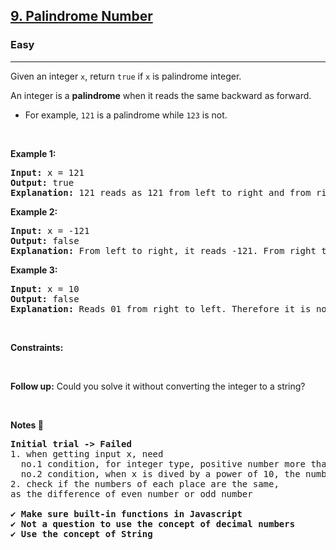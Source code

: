 <h2><a href="https://leetcode.com/problems/palindrome-number/">9. Palindrome Number</a></h2><h3>Easy</h3><hr><div><p>Given an integer <code>x</code>, return <code>true</code> if <code>x</code> is palindrome integer.</p>

<p>An integer is a <strong>palindrome</strong> when it reads the same backward as forward.</p>

<ul>
	<li>For example, <code>121</code> is a palindrome while <code>123</code> is not.</li>
</ul>

<p>&nbsp;</p>
<p><strong>Example 1:</strong></p>

<pre><strong>Input:</strong> x = 121
<strong>Output:</strong> true
<strong>Explanation:</strong> 121 reads as 121 from left to right and from right to left.
</pre>

<p><strong>Example 2:</strong></p>

<pre><strong>Input:</strong> x = -121
<strong>Output:</strong> false
<strong>Explanation:</strong> From left to right, it reads -121. From right to left, it becomes 121-. Therefore it is not a palindrome.
</pre>

<p><strong>Example 3:</strong></p>

<pre><strong>Input:</strong> x = 10
<strong>Output:</strong> false
<strong>Explanation:</strong> Reads 01 from right to left. Therefore it is not a palindrome.
</pre>

<p>&nbsp;</p>
<p><strong>Constraints:</strong></p>



<p>&nbsp;</p>
<strong>Follow up:</strong> Could you solve it without converting the integer to a string?

<p>&nbsp;</p>
<strong>Notes 📝  </strong>

<pre><strong>Initial trial -> Failed</strong> 
1. when getting input x, need 
  no.1 condition, for integer type, positive number more than 10 
  no.2 condition, when x is dived by a power of 10, the numbers of each place should be a palindrome
2. check if the numbers of each place are the same, 
as the difference of even number or odd number

<strong>✔ Make sure built-in functions in Javascript</strong> 
<strong>✔ Not a question to use the concept of decimal numbers 
✔ Use the concept of String </strong> 
</pre>
</div>
